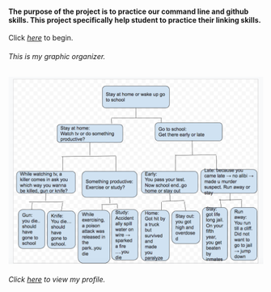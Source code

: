 #### The purpose of the project is to practice our command line and github skills. This project specifically help student to practice their linking skills.

Click [_here_](home.md) to begin.

###### This is my graphic organizer.
![organizer](organizer.png)

###### Click [_here_](https://github.com/sarahz2476/) to view my profile.